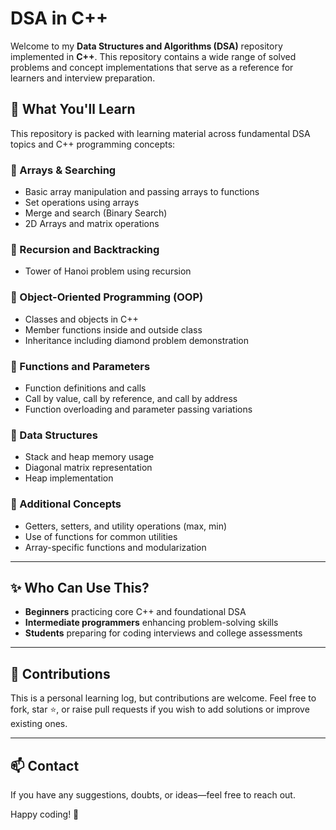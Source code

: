 # DSA in C++

Welcome to my **Data Structures and Algorithms (DSA)** repository implemented in **C++**. This repository contains a wide range of solved problems and concept implementations that serve as a reference for learners and interview preparation.

## 🚀 What You'll Learn

This repository is packed with learning material across fundamental DSA topics and C++ programming concepts:

### 🧮 Arrays & Searching
- Basic array manipulation and passing arrays to functions
- Set operations using arrays
- Merge and search (Binary Search)
- 2D Arrays and matrix operations

### 🔁 Recursion and Backtracking
- Tower of Hanoi problem using recursion

### 🧠 Object-Oriented Programming (OOP)
- Classes and objects in C++
- Member functions inside and outside class
- Inheritance including diamond problem demonstration

### 🧵 Functions and Parameters
- Function definitions and calls
- Call by value, call by reference, and call by address
- Function overloading and parameter passing variations

### 🧱 Data Structures
- Stack and heap memory usage
- Diagonal matrix representation
- Heap implementation

### 📌 Additional Concepts
- Getters, setters, and utility operations (max, min)
- Use of functions for common utilities
- Array-specific functions and modularization

---

## ✨ Who Can Use This?

- **Beginners** practicing core C++ and foundational DSA
- **Intermediate programmers** enhancing problem-solving skills
- **Students** preparing for coding interviews and college assessments

---

## 🤝 Contributions

This is a personal learning log, but contributions are welcome. Feel free to fork, star ⭐, or raise pull requests if you wish to add solutions or improve existing ones.

---

## 📫 Contact

If you have any suggestions, doubts, or ideas—feel free to reach out.

Happy coding! 🚀
